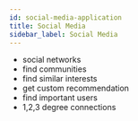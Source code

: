 ```yaml
---
id: social-media-application
title: Social Media
sidebar_label: Social Media
---
```


- social networks
- find communities
- find similar interests
- get custom recommendation
- find important users
- 1,2,3 degree connections
